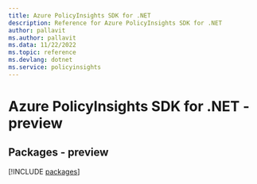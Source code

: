 ```yaml
---
title: Azure PolicyInsights SDK for .NET
description: Reference for Azure PolicyInsights SDK for .NET
author: pallavit
ms.author: pallavit
ms.data: 11/22/2022
ms.topic: reference
ms.devlang: dotnet
ms.service: policyinsights
---
```

# Azure PolicyInsights SDK for .NET - preview
## Packages - preview
[!INCLUDE [packages](policyinsights-index.md)]